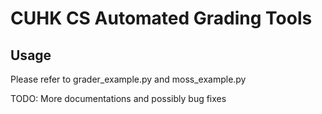 # CUHK CS Automated Grading Tools

## Usage

Please refer to grader_example.py and moss_example.py

TODO: More documentations and possibly bug fixes
